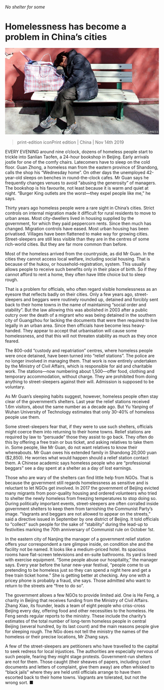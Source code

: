 ###### No shelter for some

# Homelessness has become a problem in China’s cities 

![image](images/20191116_CNP001_0.jpg) 

> print-edition iconPrint edition | China | Nov 14th 2019 

EVERY EVENING around nine o’clock, dozens of homeless people start to trickle into Sanlian Taofen, a 24-hour bookshop in Beijing. Early arrivals jostle for one of the comfy chairs. Latecomers have to sleep on the cold floor. Guan Zhong, a homeless man from the eastern province of Shandong, calls the shop his “Wednesday home”. On other days the unemployed 42-year-old sleeps on benches in round-the-clock cafes. Mr Guan says he frequently changes venues to avoid “abusing the generosity” of managers. The bookshop is his favourite, not least because it is warm and quiet at night. “Burger King outlets are the worst—they expel people like me,” he says. 

Thirty years ago homeless people were a rare sight in China’s cities. Strict controls on internal migration made it difficult for rural residents to move to urban areas. Most city-dwellers lived in housing supplied by the government, for which they paid peppercorn rents. Since then much has changed. Migration controls have eased. Most urban housing has been privatised. Villages have been flattened to make way for growing cities. Street-sleepers are still less visible than they are in the centres of some rich-world cities. But they are far more common than before. 

Most of the homeless arrived from the countryside, as did Mr Guan. In the cities they cannot access local welfare, including social housing. That is because of the hukou, or household-registration, system. This usually allows people to receive such benefits only in their place of birth. So if they cannot afford to rent a home, they often have little choice but to sleep rough. 

That is a problem for officials, who often regard visible homelessness as an eyesore that reflects badly on their cities. Only a few years ago, street-sleepers and beggars were routinely rounded up, detained and forcibly sent back to their home towns in the name of maintaining “social order and stability”. But the law allowing this was abolished in 2003 after a public outcry over the death of a migrant who was being detained in the southern city of Guangzhou for lacking the documents that were then required to live legally in an urban area. Since then officials have become less heavy-handed. They appear to accept that urbanisation will cause some homelessness, and that this will not threaten stability as much as they once feared. 

The 800-odd “custody and repatriation” centres, where homeless people were once detained, have been turned into “relief stations”. The police are no longer involved in managing them. That work is now entirely undertaken by the Ministry of Civil Affairs, which is responsible for aid and charitable work. The stations—now numbering about 1,500—offer food, clothing and temporary accommodation, without charge. They are prohibited from doing anything to street-sleepers against their will. Admission is supposed to be voluntary. 

As Mr Guan’s sleeping habits suggest, however, homeless people often stay clear of the government’s shelters. Last year the relief stations received 1.6m visitors, about the same number as a decade ago. But Yu Yanping of Wuhan University of Technology estimates that only 30-40% of homeless people use them. 

Some street-sleepers fear that, if they were to use such shelters, officials might coerce them into returning to their home towns. Relief stations are required by law to “persuade” those they assist to go back. They often do this by offering a free train or bus ticket, and asking relatives to take them in. Some people, like Mr Guan, do not want relatives to know their whereabouts. Mr Guan owes his extended family in Shandong 20,000 yuan ($2,850). He worries what would happen should a relief station contact them. A Chinese academic says homeless people who are “professional beggars” see a day spent at a shelter as a day of lost earnings. 

Those who are wary of the shelters can find little help from NGOs. That is because the government still regards homelessness as sensitive and is reluctant to let NGOs get involved. In 2017 the government of Beijing evicted many migrants from poor-quality housing and ordered volunteers who tried to shelter the newly homeless from freezing temperatures to stop doing so. During politically important events, street-sleepers are often corralled inside government shelters to keep them from tarnishing the Communist Party’s image. “Vagrants and beggars are not allowed to appear on the streets,” said a directive issued in September by one district of Beijing. It told officials to “collect” such people for the sake of “stability” during the lead-up to festivities marking the 70th anniversary of Communist rule on October 1st. 

In the eastern city of Nanjing the manager of a government relief station offers your correspondent a rare glimpse inside, on condition she and the facility not be named. It looks like a medium-priced hotel. Its spacious rooms have flat-screen televisions and en-suite bathrooms. Its yard is lined with exercise equipment. “Some people abuse our hospitality,” the manager says. Every year before the lunar new-year festival, “people come to us pretending to be homeless just so they can spend a night here and get a free train ticket home.” She is getting better at checking. Any one with a pricey phone is probably a fraud, she says. Those admitted who want to return to the streets are “free to do so”. 

The government allows a few NGOs to provide limited aid. One is He Feng, a charity in Beijing that receives funding from the Ministry of Civil Affairs. Zhang Xiao, its founder, leads a team of eight people who criss-cross Beijing every day, offering food and other necessities to the homeless. He Feng sends regular reports to the ministry. These include the charity’s estimates of the total number of long-term homeless people in central Beijing (several hundred, by its last count) and the main reasons people give for sleeping rough. The NGo does not tell the ministry the names of the homeless or their precise locations, Mr Zhang says. 

A few of the street-sleepers are petitioners who have travelled to the capital to seek redress for local injustices. The authorities are especially nervous of such people, fearing they might stage protests. Government-run shelters are not for them. Those caught (their sheaves of papers, including court documents and letters of complaint, give them away) are often whisked to “black jails” where they are held until officials arrange to have them escorted back to their home towns. Vagrants are tolerated, but not the wrong sort. ■ 


